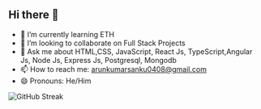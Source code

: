 ## Hi there 👋



- 🌱 I’m currently learning ETH
- 👯 I’m looking to collaborate on Full Stack Projects
- 💬 Ask me about HTML,CSS, JavaScript, React Js, TypeScript,Angular Js, Node Js, Express Js, Postgresql, Mongodb
- 📫 How to reach me: arunkumarsanku0408@gmail.com
- 😄 Pronouns: He/Him


![GitHub Streak](https://github-readme-streak-stats.herokuapp.com/?user=arunkumarsanku&theme=dark&hide_border=true)

